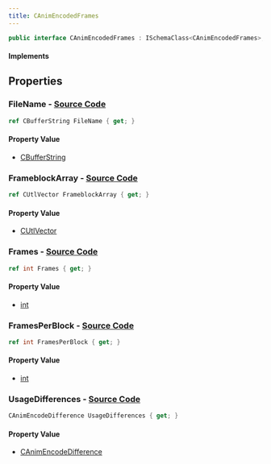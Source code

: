 ```yaml
---
title: CAnimEncodedFrames
---
```


```csharp
public interface CAnimEncodedFrames : ISchemaClass<CAnimEncodedFrames>, ISchemaField, ISchemaClass, INativeHandle
```

#### Implements

## Properties

### **FileName** - [Source Code](https://github.com/swiftly-solution/swiftlys2/blob/main/managed/src/SwiftlyS2.Generated/Schemas/Interfaces/CAnimEncodedFrames.cs#L16)

```csharp
ref CBufferString FileName { get; }
```

#### Property Value

- [CBufferString](/docs/api/shared/natives/cbufferstring)

### **FrameblockArray** - [Source Code](https://github.com/swiftly-solution/swiftlys2/blob/main/managed/src/SwiftlyS2.Generated/Schemas/Interfaces/CAnimEncodedFrames.cs#L23)

```csharp
ref CUtlVector FrameblockArray { get; }
```

#### Property Value

- [CUtlVector](/docs/api/)

### **Frames** - [Source Code](https://github.com/swiftly-solution/swiftlys2/blob/main/managed/src/SwiftlyS2.Generated/Schemas/Interfaces/CAnimEncodedFrames.cs#L18)

```csharp
ref int Frames { get; }
```

#### Property Value

- [int](https://learn.microsoft.com/dotnet/api/system.int32)

### **FramesPerBlock** - [Source Code](https://github.com/swiftly-solution/swiftlys2/blob/main/managed/src/SwiftlyS2.Generated/Schemas/Interfaces/CAnimEncodedFrames.cs#L20)

```csharp
ref int FramesPerBlock { get; }
```

#### Property Value

- [int](https://learn.microsoft.com/dotnet/api/system.int32)

### **UsageDifferences** - [Source Code](https://github.com/swiftly-solution/swiftlys2/blob/main/managed/src/SwiftlyS2.Generated/Schemas/Interfaces/CAnimEncodedFrames.cs#L25)

```csharp
CAnimEncodeDifference UsageDifferences { get; }
```

#### Property Value

- [CAnimEncodeDifference](/docs/api/shared/schemadefinitions/canimencodedifference)

